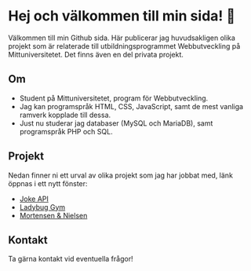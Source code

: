 

<!--
**AnnieBRGit/AnnieBRGit** is a ✨ _special_ ✨ repository because its `README.md` (this file) appears on your GitHub profile.

Here are some ideas to get you started:

- 🔭 I’m currently working on ...
- 🌱 I’m currently learning ...
- 👯 I’m looking to collaborate on ...
- 🤔 I’m looking for help with ...
- 💬 Ask me about ...
- 📫 How to reach me: ...
- 😄 Pronouns: ...
- ⚡ Fun fact: ...
-->
# Hej och välkommen till min sida! 👋

Välkommen till min Github sida. Här publicerar jag huvudsakligen olika projekt som är relaterade till utbildningsprogrammet Webbutveckling på Mittuniversitetet. Det finns även en del privata projekt. 

## Om

- Student på Mittuniversitetet, program för Webbutveckling. 
- Jag kan programspråk HTML, CSS, JavaScript, samt de mest vanliga ramverk kopplade till dessa. 
- Just nu studerar jag databaser (MySQL och MariaDB), samt programspråk PHP och SQL. 


## Projekt

Nedan finner ni ett urval av olika projekt som jag har jobbat med, länk öppnas i ett nytt fönster: 

-   [Joke API](https://anniebrgit.github.io/JokeAPI_Project/)
-   [Ladybug Gym](https://anniebrgit.github.io/MS-Project-1/)
-   [Mortensen & Nielsen](https://anniebrgit.github.io/WebbutvecklingI-Projekt/)


## Kontakt

Ta gärna kontakt vid eventuella frågor!
